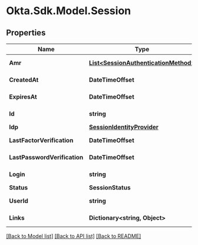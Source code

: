 # Okta.Sdk.Model.Session

## Properties

Name | Type | Description | Notes
------------ | ------------- | ------------- | -------------
**Amr** | [**List&lt;SessionAuthenticationMethod&gt;**](SessionAuthenticationMethod.md) |  | [optional] [readonly] 
**CreatedAt** | **DateTimeOffset** |  | [optional] [readonly] 
**ExpiresAt** | **DateTimeOffset** |  | [optional] [readonly] 
**Id** | **string** |  | [optional] [readonly] 
**Idp** | [**SessionIdentityProvider**](SessionIdentityProvider.md) |  | [optional] 
**LastFactorVerification** | **DateTimeOffset** |  | [optional] [readonly] 
**LastPasswordVerification** | **DateTimeOffset** |  | [optional] [readonly] 
**Login** | **string** |  | [optional] [readonly] 
**Status** | **SessionStatus** |  | [optional] 
**UserId** | **string** |  | [optional] [readonly] 
**Links** | **Dictionary&lt;string, Object&gt;** |  | [optional] [readonly] 

[[Back to Model list]](../README.md#documentation-for-models) [[Back to API list]](../README.md#documentation-for-api-endpoints) [[Back to README]](../README.md)

